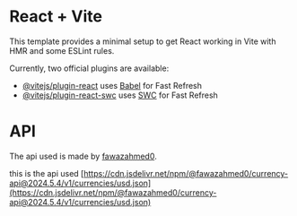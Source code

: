 # React + Vite

This template provides a minimal setup to get React working in Vite with HMR and some ESLint rules.

Currently, two official plugins are available:

- [@vitejs/plugin-react](https://github.com/vitejs/vite-plugin-react/blob/main/packages/plugin-react/README.md) uses [Babel](https://babeljs.io/) for Fast Refresh
- [@vitejs/plugin-react-swc](https://github.com/vitejs/vite-plugin-react-swc) uses [SWC](https://swc.rs/) for Fast Refresh

# API

The api used is made by [fawazahmed0](https://github.com/fawazahmed0/exchange-api/blob/main/MIGRATION.md).

this is the api used [https://cdn.jsdelivr.net/npm/@fawazahmed0/currency-api@2024.5.4/v1/currencies/usd.json](https://cdn.jsdelivr.net/npm/@fawazahmed0/currency-api@2024.5.4/v1/currencies/usd.json)